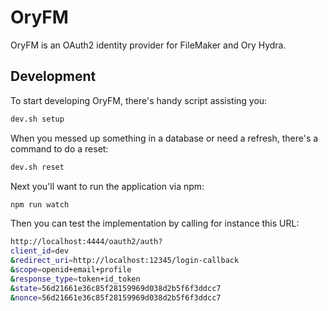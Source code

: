 # OryFM

OryFM is an OAuth2 identity provider for FileMaker and Ory Hydra.

## Development

To start developing OryFM, there's handy script assisting you:

```bash
dev.sh setup
```

When you messed up something in a database or need a refresh, there's a command to do a reset:

```bash
dev.sh reset
```

Next you'll want to run the application via npm:

```bash
npm run watch
```

Then you can test the implementation by calling for instance this URL:

```bash
http://localhost:4444/oauth2/auth?
client_id=dev
&redirect_uri=http://localhost:12345/login-callback
&scope=openid+email+profile
&response_type=token+id_token
&state=56d21661e36c85f28159969d038d2b5f6f3ddcc7
&nonce=56d21661e36c85f28159969d038d2b5f6f3ddcc7
```
